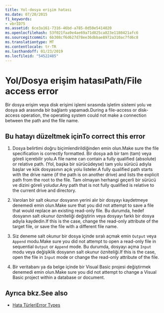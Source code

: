 ```yaml
---
title: Yol-dosya erişim hatası
ms.date: 07/20/2015
f1_keywords:
- vbrID75
ms.assetid: 6ce3a161-7316-46bd-a785-0d50e5414020
ms.openlocfilehash: 53f021faa9e4ae69a71d825ca823e1180421afc6
ms.sourcegitcommit: 6b308cf6d627d78ee36dbbae8972a310ac7fd6c8
ms.translationtype: MT
ms.contentlocale: tr-TR
ms.lasthandoff: 01/23/2019
ms.locfileid: "54522485"
---
```

# <a name="pathfile-access-error"></a><span data-ttu-id="64d04-102">Yol/Dosya erişim hatası</span><span class="sxs-lookup"><span data-stu-id="64d04-102">Path/File access error</span></span>
<span data-ttu-id="64d04-103">Bir dosya erişim veya disk erişimi işlemi sırasında işletim sistemi yolu ve dosya adı arasında bir bağlantı yapamadı.</span><span class="sxs-lookup"><span data-stu-id="64d04-103">During a file-access or disk-access operation, the operating system could not make a connection between the path and the file name.</span></span>  
  
## <a name="to-correct-this-error"></a><span data-ttu-id="64d04-104">Bu hatayı düzeltmek için</span><span class="sxs-lookup"><span data-stu-id="64d04-104">To correct this error</span></span>  
  
1.  <span data-ttu-id="64d04-105">Dosya belirtimi doğru biçimlendirildiğinden emin olun.</span><span class="sxs-lookup"><span data-stu-id="64d04-105">Make sure the file specification is correctly formatted.</span></span> <span data-ttu-id="64d04-106">Bir dosya adı bir tam (tam) veya göreli içerebilir yolu.</span><span class="sxs-lookup"><span data-stu-id="64d04-106">A file name can contain a fully qualified (absolute) or relative path.</span></span> <span data-ttu-id="64d04-107">(Yol, başka bir sürücüdeyse) tam yolu sürücü adıyla başlar ve kök dosyasının açık yolu listeler.</span><span class="sxs-lookup"><span data-stu-id="64d04-107">A fully qualified path starts with the drive name (if the path is on another drive) and lists the explicit path from the root to the file.</span></span> <span data-ttu-id="64d04-108">Tam olmayan herhangi geçerli bir sürücü ve dizini göreli yoludur.</span><span class="sxs-lookup"><span data-stu-id="64d04-108">Any path that is not fully qualified is relative to the current drive and directory.</span></span>  
  
2.  <span data-ttu-id="64d04-109">Varolan bir salt okunur dosyanın yerini alır bir dosyayı kaydetmeye denemedi emin olun.</span><span class="sxs-lookup"><span data-stu-id="64d04-109">Make sure that you did not attempt to save a file that would replace an existing read-only file.</span></span> <span data-ttu-id="64d04-110">Bu durumda, hedef dosyanın salt okunur özniteliği değiştirin veya dosyayı farklı bir dosya adıyla kaydedin.</span><span class="sxs-lookup"><span data-stu-id="64d04-110">If this is the case, change the read-only attribute of the target file, or save the file with a different file name.</span></span>  
  
3.  <span data-ttu-id="64d04-111">Siz deneme salt okunur bir dosya içinde sıralı açmak emin `Output` veya `Append` modu.</span><span class="sxs-lookup"><span data-stu-id="64d04-111">Make sure you did not attempt to open a read-only file in sequential `Output` or `Append` mode.</span></span> <span data-ttu-id="64d04-112">Bu durumda, dosyayı açma `Input` modu veya değişiklik dosyanın salt okunur özniteliği.</span><span class="sxs-lookup"><span data-stu-id="64d04-112">If this is the case, open the file in `Input` mode or change the read-only attribute of the file.</span></span>  
  
4.  <span data-ttu-id="64d04-113">Bir veritabanı ya da belge içinde bir Visual Basic projesi değiştirmek denemedi emin olun.</span><span class="sxs-lookup"><span data-stu-id="64d04-113">Make sure you did not attempt to change a Visual Basic project within a database or document.</span></span>  
  
## <a name="see-also"></a><span data-ttu-id="64d04-114">Ayrıca bkz.</span><span class="sxs-lookup"><span data-stu-id="64d04-114">See also</span></span>
- [<span data-ttu-id="64d04-115">Hata Türleri</span><span class="sxs-lookup"><span data-stu-id="64d04-115">Error Types</span></span>](../../../visual-basic/programming-guide/language-features/error-types.md)
